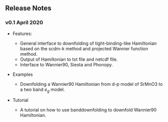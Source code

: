 ##  Release Notes

### v0.1 April 2020
* Features:

  * General interface to downfolding of tight-binding-like Hamiltonian based on the scdm-k method and projected Wannier function method.
  * Output of Hamiltonian to txt file and netcdf file.
  * Interface to Wannier90, Siesta and Phonopy.

* Examples

  * Downfolding a Wannier90 Hamiltonian from d-p model of SrMnO3 to a two band $e_g$ model.

* Tutorial

  * A tutorial on how to use banddownfolding to downfold Wannier90 Hamiltonian.



